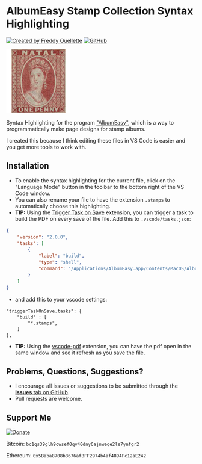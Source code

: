 # AlbumEasy Stamp Collection Syntax Highlighting

[![Created by Freddy Ouellette](https://img.shields.io/badge/Created%20by%20Freddy%20Ouellette-gray)](https://freddyouellette.com) [![GitHub](https://img.shields.io/badge/GitHub-black?logo=github)](https://github.com/freddyouellette/albumeasy-syntax-highlighting)

![AlbumEasy](icon-mini.png)

Syntax Highlighting for the program ["AlbumEasy"](https://www.thestampweb.com/albumeasy), which is a way to programmatically make page designs for stamp albums. 

I created this because I think editing these files in VS Code is easier and you get more tools to work with.

## Installation
* To enable the syntax highlighting for the current file, click on the "Language Mode" button in the toolbar to the bottom right of the VS Code window.
* You can also rename your file to have the extension `.stamps` to automatically choose this highlighting.
* **TIP:** Using the [Trigger Task on Save](https://marketplace.visualstudio.com/items?itemName=Gruntfuggly.triggertaskonsave) extension, you can trigger a task to build the PDF on every save of the file. Add this to `.vscode/tasks.json`:
```json
{
	"version": "2.0.0",
	"tasks": [
		{
			"label": "build",
			"type": "shell",
			"command": "/Applications/AlbumEasy.app/Contents/MacOS/AlbumEasy -c \"${file}\""
		}
	]
}
```

* and add this to your vscode settings:

```
"triggerTaskOnSave.tasks": {
	"build" : [
		"*.stamps",
	]
},
```
* **TIP:** Using the [vscode-pdf](https://marketplace.visualstudio.com/items?itemName=tomoki1207.pdf) extension, you can have the pdf open in the same window and see it refresh as you save the file.

## Problems, Questions, Suggestions? 
* I encourage all issues or suggestions to be submitted through the [**Issues** tab on GitHub](https://github.com/freddyouellette/albumeasy-syntax-highlighting/issues).
* Pull requests are welcome.

## Support Me
[![Donate](https://img.shields.io/badge/Donate-fec133?logo=paypal)](https://www.paypal.com/donate/?hosted_button_id=3PJ9XD363CC5E)

Bitcoin: `bc1qs39glh9cwsef0qv40dny6ajnweqe2le7ynfgr2`

Ethereum: `0x5Baba8708b8676afBFF2974b4af4894Fc12aE242`
